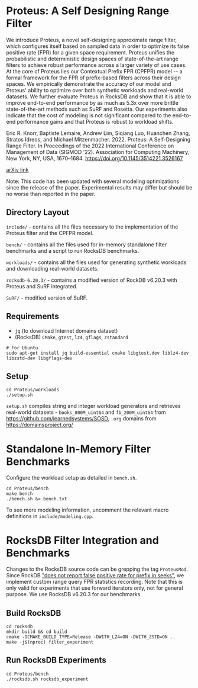 # Proteus: A Self Designing Range Filter

We introduce Proteus, a novel self-designing approximate range filter, which configures itself based on sampled data in order to optimize its false positive rate (FPR) for a given space requirement.
Proteus unifies the probabilistic and deterministic design spaces of state-of-the-art range filters to achieve robust performance across a larger variety of use cases.
At the core of Proteus lies our Contextual Prefix FPR (CPFPR) model -- a formal framework for the FPR of prefix-based filters across their design spaces.
We empirically demonstrate the accuracy of our model and Proteus' ability to optimize over both synthetic workloads and real-world datasets.
We further evaluate Proteus in RocksDB and show that it is able to improve end-to-end performance by as much as 5.3x over more brittle state-of-the-art methods such as SuRF and Rosetta.
Our experiments also indicate that the cost of modeling is not significant compared to the end-to-end performance gains and that Proteus is robust to workload shifts.

Eric R. Knorr, Baptiste Lemaire, Andrew Lim, Siqiang Luo, Huanchen Zhang, Stratos Idreos, and Michael Mitzenmacher. 2022. Proteus: A Self-Designing Range Filter. In Proceedings of the 2022 International Conference on Management of Data (SIGMOD '22). Association for Computing Machinery, New York, NY, USA, 1670–1684. https://doi.org/10.1145/3514221.3526167

[arXiv link](https://arxiv.org/abs/2207.01503)


Note: This code has been updated with several modeling optimizations since the release of the paper. Experimental results may differ but should be no worse than reported in the paper.


## Directory Layout
`include/` - contains all the files necessary to the implementation of the Proteus filter and the CPFPR model.

`bench/` - contains all the files used for in-memory standalone filter benchmarks and a script to run RocksDB benchmarks.

`workloads/` - contains all the files used for generating synthetic workloads and downloading real-world datasets.

`rocksdb-6.20.3/` - contains a modified version of RockDB v6.20.3 with Proteus and SuRF integrated.

`SuRF/` - modified version of SuRF. 

## Requirements

- `jq` (to download Internet domains dataset)
- (RocksDB) `CMake`, `gtest`, `lz4`, `gflags`, `zstandard`

```	
# For Ubuntu
sudo apt-get install jq build-essential cmake libgtest.dev liblz4-dev libzstd-dev libgflags-dev
```

## Setup

	cd Proteus/workloads
	./setup.sh

	
`setup.sh` compiles string and integer workload generators and retrieves real-world datasets - `books_800M_uint64` and `fb_200M_uint64` from https://github.com/learnedsystems/SOSD, `.org` domains from https://domainsproject.org/


# Standalone In-Memory Filter Benchmarks

Configure the workload setup as detailed in `bench.sh`.

	cd Proteus/bench
	make bench
	./bench.sh &> bench.txt

To see more modeling information, uncomment the relevant macro definitions in `include/modeling.cpp`.

# RocksDB Filter Integration and Benchmarks

Changes to the RocksDB source code can be grepping the tag `ProteusMod`. Since RockDB ["does not report false positive rate for prefix in seeks"](https://github.com/facebook/rocksdb/issues/3680#issuecomment-384786975), we implement custom range query FPR statistics recording. Note that this is only valid for experiments that use forward iterators only, not for general purpose. We use RocksDB v6.20.3 for our benchmarks.

## Build RocksDB

	cd rocksdb
	mkdir build && cd build
	cmake -DCMAKE_BUILD_TYPE=Release -DWITH_LZ4=ON -DWITH_ZSTD=ON ..
	make -j$(nproc) filter_experiment

## Run RocksDB Experiments

	cd Proteus/bench
	./rocksdb.sh rocksdb_experiment

